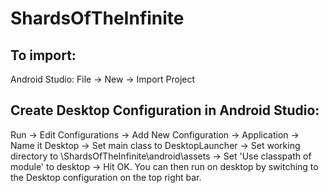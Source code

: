 # ShardsOfTheInfinite

## To import:
Android Studio: File -> New -> Import Project

## Create Desktop Configuration in Android Studio:
Run -> Edit Configurations -> Add New Configuration -> Application -> Name it Desktop -> Set main class to DesktopLauncher -> Set working directory to \ShardsOfTheInfinite\android\assets -> Set 'Use classpath of module' to desktop -> Hit OK. You can then run on desktop by switching to the Desktop configuration on the top right bar.
